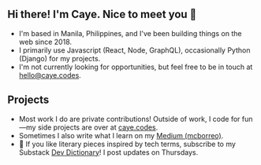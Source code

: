 ## Hi there! I'm Caye. Nice to meet you 👋
- I'm based in Manila, Philippines, and I've been building things on the web since 2018.
- I primarily use Javascript (React, Node, GraphQL), occasionally Python (Django) for my projects.
- I'm not currently looking for opportunities, but feel free to be in touch at [hello@caye.codes](mailto:hello@caye.codes).

## Projects
- Most work I do are private contributions! Outside of work, I code for fun—my side projects are over at [caye.codes](https://caye.codes).
- Sometimes I also write what I learn on my [Medium (mcborreo)](https://mcborreo.medium.com).
- 💌 If you like literary pieces inspired by tech terms, subscribe to my Substack [Dev Dictionary](https://devdictionary.substack.com)! I post updates on Thursdays.


<!--
**cayeborreo/cayeborreo** is a ✨ _special_ ✨ repository because its `README.md` (this file) appears on your GitHub profile.

Here are some ideas to get you started:

- 🔭 I’m currently working on ...
- 🌱 I’m currently learning ...
- 👯 I’m looking to collaborate on ...
- 🤔 I’m looking for help with ...
- 💬 Ask me about ...
- 📫 How to reach me: ...
- 😄 Pronouns: ...
- ⚡ Fun fact: ...
-->
